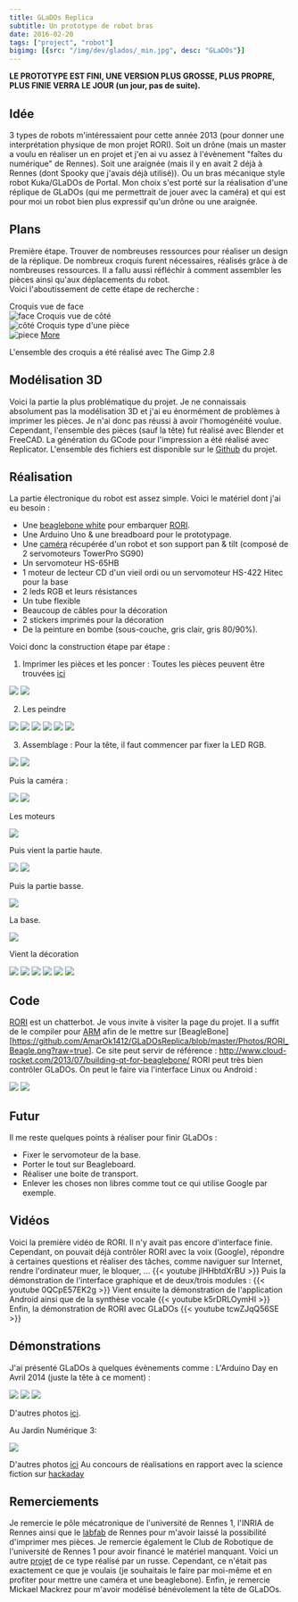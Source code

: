 ```yaml
---
title: GLaDOs Replica
subtitle: Un prototype de robot bras
date: 2016-02-20
tags: ["project", "robot"]
bigimg: [{src: "/img/dev/glados/_min.jpg", desc: "GLaDOs"}]
---
```


**LE PROTOTYPE EST FINI, UNE VERSION PLUS GROSSE, PLUS PROPRE, PLUS FINIE VERRA LE JOUR (un jour, pas de suite).**

## Idée

3 types de robots m'intéressaient pour cette année 2013 (pour donner une interprétation physique de mon projet RORI). Soit un drône (mais un master a voulu en réaliser un en projet et j'en ai vu assez à l'évènement "faîtes du numérique" de Rennes). Soit une araignée (mais il y en avait 2 déjà à Rennes (dont Spooky que j'avais déjà utilisé)). Ou un bras mécanique style robot Kuka/GLaDOs de Portal. Mon choix s'est porté sur la réalisation d'une réplique de GLaDOs (qui me permettrait de jouer avec la caméra) et qui est pour moi un robot bien plus expressif qu'un drône ou une araignée.

## Plans

Première étape. Trouver de nombreuses ressources pour réaliser un design de la réplique. De nombreux croquis furent nécessaires, réalisés grâce à de nombreuses ressources. Il a fallu aussi réfléchir à comment assembler les pièces ainsi qu'aux déplacements du robot.  
Voici l'aboutissement de cette étape de recherche :  

Croquis vue de face  
![face](https://github.com/AmarOk1412/GLaDOsReplica/blob/master/Plans%202D/gladosface.png?raw=true)
Croquis vue de côté  
![côté](https://github.com/AmarOk1412/GLaDOsReplica/blob/master/Plans%202D/glados.png?raw=true)
Croquis type d'une pièce  
![piece](https://github.com/AmarOk1412/GLaDOsReplica/blob/master/Plans%202D/finalBase.png?raw=true)
[More](https://github.com/AmarOk1412/GLaDOsReplica/blob/master/Plans%202D/)

L'ensemble des croquis a été réalisé avec The Gimp 2.8

## Modélisation 3D

Voici la partie la plus problématique du projet. Je ne connaissais absolument pas la modélisation 3D et j'ai eu énormément de problèmes à imprimer les pièces. Je n'ai donc pas réussi à avoir l'homogénéité voulue. Cependant, l'ensemble des pièces (sauf la tête) fut réalisé avec Blender et FreeCAD. La génération du GCode pour l'impression a été réalisé avec Replicator. L'ensemble des fichiers est disponible sur le [Github](https://github.com/AmarOk1412/GLaDOsReplica/) du projet.

## Réalisation

La partie électronique du robot est assez simple. Voici le matériel dont j'ai eu besoin :
- Une [beaglebone white](https://github.com/AmarOk1412/GLaDOsReplica/blob/master/Photos/beaglebone.jpg?raw=true) pour embarquer [RORI](/dev/rori/).
- Une Arduino Uno & une breadboard pour le prototypage.
- Une [caméra](https://github.com/AmarOk1412/GLaDOsReplica/blob/master/Photos/IMG_20131107_144010_629.jpg?raw=true) récupérée d'un robot et son support pan & tilt (composé de 2 servomoteurs TowerPro SG90)
- Un servomoteur HS-65HB
- 1 moteur de lecteur CD d'un vieil ordi ou un servomoteur HS-422 Hitec pour la base
- 2 leds RGB et leurs résistances
- Un tube flexible
- Beaucoup de câbles pour la décoration
- 2 stickers imprimés pour la décoration
- De la peinture en bombe (sous-couche, gris clair, gris 80/90%).

Voici donc la construction étape par étape :

1. Imprimer les pièces et les poncer :
Toutes les pièces peuvent être trouvées [ici](https://github.com/AmarOk1412/GLaDOsReplica/tree/master/Maquette%203D)

![](https://github.com/AmarOk1412/GLaDOsReplica/blob/master/Photos/all.jpg?raw=true)
![](https://github.com/AmarOk1412/GLaDOsReplica/blob/master/Photos/total.jpg?raw=true)

2. Les peindre

![ ](https://github.com/AmarOk1412/GLaDOsReplica/blob/master/Photos/basepeinte.jpg?raw=true)
![ ](https://github.com/AmarOk1412/GLaDOsReplica/blob/master/Photos/highbasepeinte.jpg?raw=true)
![ ](https://github.com/AmarOk1412/GLaDOsReplica/blob/master/Photos/coquehautpeinte.jpg?raw=true)
![ ](https://github.com/AmarOk1412/GLaDOsReplica/blob/master/Photos/centreledpeint.jpg?raw=true)
![ ](https://github.com/AmarOk1412/GLaDOsReplica/blob/master/Photos/coquebaspeinte.jpg?raw=true)
![ ](https://github.com/AmarOk1412/GLaDOsReplica/blob/master/Photos/tetepeinte.jpg?raw=true)

3. Assemblage :
Pour la tête, il faut commencer par fixer la LED RGB.

![](http://static.projects.hackaday.com/images/7130201398523692645.png)
![](http://static.projects.hackaday.com/images/9908431398523748415.png)

Puis la caméra :

![](http://static.projects.hackaday.com/images/1583181398523780106.png)
![](http://static.projects.hackaday.com/images/917611398523801517.png)

Les moteurs

![](http://static.projects.hackaday.com/images/7375941398523839287.png)

Puis vient la partie haute.

![](http://static.projects.hackaday.com/images/9269991398523919016.png)
![](http://static.projects.hackaday.com/images/4733171398523944502.png)

Puis la partie basse.

![](http://static.projects.hackaday.com/images/5487211398524415579.png)

La base.

![](http://static.projects.hackaday.com/images/3676151398524121692.jpg)

Vient la décoration

![](http://static.projects.hackaday.com/images/4511271398524169982.png)
![](http://static.projects.hackaday.com/images/3644691398524211557.png)
![](http://static.projects.hackaday.com/images/3390531398524247006.png)
![](http://static.projects.hackaday.com/images/8524651398524318584.png)
![](http://static.projects.hackaday.com/images/9969751398524368685.jpg)
![](http://static.projects.hackaday.com/images/6492661398524386696.jpg)

## Code

[RORI](/dev/rori) est un chatterbot. Je vous invite à visiter la page du projet. Il a suffit de le compiler pour [ARM](https://github.com/AmarOk1412/GLaDOsReplica/blob/master/Photos/compilation.png?raw=true) afin de le mettre sur [BeagleBone][https://github.com/AmarOk1412/GLaDOsReplica/blob/master/Photos/RORI_Beagle.png?raw=true]. Ce site peut servir de référence : http://www.cloud-rocket.com/2013/07/building-qt-for-beaglebone/
RORI peut très bien contrôler GLaDOs. On peut le faire via l'interface Linux ou Android :

![](https://github.com/AmarOk1412/GLaDOsReplica/blob/master/Photos/RORILinuxClient.png?raw=true)
![](https://github.com/AmarOk1412/GLaDOsReplica/blob/master/Photos/androidClientRORI.png?raw=true)

## Futur

Il me reste quelques points à réaliser pour finir GLaDOs :
- Fixer le servomoteur de la base.
- Porter le tout sur Beagleboard.
- Réaliser une boite de transport.
- Enlever les choses non libres comme tout ce qui utilise Google par exemple.

## Vidéos

Voici la première vidéo de RORI. Il n'y avait pas encore d'interface finie. Cependant, on pouvait déjà contrôler RORI avec la voix (Google), répondre à certaines questions et réaliser des tâches, comme naviguer sur Internet, rendre l'ordinateur muer, le bloquer, ...
{{< youtube jlHHbtdXrBU >}}
Puis la démonstration de l'interface graphique et de deux/trois modules :
{{< youtube 0QCpE57EK2g >}}
Vient ensuite la démonstration de l'application Android ainsi que de la synthèse vocale
{{< youtube k5rDRLOymHI >}}
Enfin, la démonstration de RORI avec GLaDOs
{{< youtube tcwZJqQ56SE >}}

## Démonstrations

J'ai présenté GLaDOs à quelques évènements comme :
L'Arduino Day en Avril 2014 (juste la tête à ce moment) :

![](http://static.projects.hackaday.com/images/7324371397764876071.png)
![](http://static.projects.hackaday.com/images/1285501397764895076.png)
![](http://static.projects.hackaday.com/images/6778641397764909120.png)

D'autres photos [ici](http://universite-foraine.fr/index.php?/occupations/labfab/).

Au Jardin Numérique 3:

![](http://jardinnumerique.org/wp-content/uploads/2014/04/ap%C3%A9ro-codelab-7.jpg)

D'autres photos [ici](http://jardinnumerique.org/2014/04/galerie-photos-jn3//)
Au concours de réalisations en rapport avec la science fiction sur [hackaday](https://hackaday.io/project/509-GLaDOs-Replica-for-RORI)

## Remerciements

Je remercie le pôle mécatronique de l'université de Rennes 1, l'INRIA de Rennes ainsi que le [labfab](http://www.labfab.fr/) de Rennes pour m'avoir laissé la possibilité d'imprimer mes pièces. Je remercie également le Club de Robotique de l'université de Rennes 1 pour avoir financé le matériel manquant. Voici un autre [projet](https://www.youtube.com/watch?v=f8j4JvpSNMA) de ce type réalisé par un russe. Cependant, ce n'était pas exactement ce que je voulais (je souhaitais le faire par moi-même et en profiter pour mettre une caméra et une beaglebone). Enfin, je remercie Mickael Mackrez pour m'avoir modélisé bénévolement la tête de GLaDOs.
